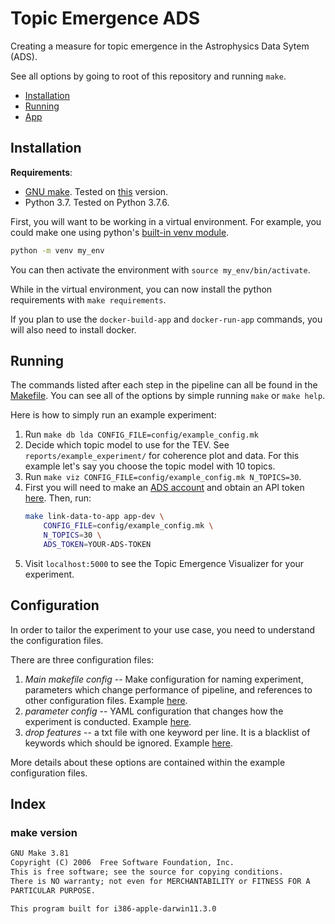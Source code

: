 # Topic Emergence ADS

Creating a measure for topic emergence in the Astrophysics Data Sytem (ADS).  

See all options by going to root of this repository and running `make`.

- [Installation](#installation)
- [Running](#running)
- [App](#app)


## Installation
**Requirements**:
 - [GNU make](https://www.gnu.org/software/make/). Tested on [this](#make-version) version.
 - Python 3.7. Tested on Python 3.7.6.

First, you will want to be working in a virtual environment. For example, you could make one using python's [built-in venv module](https://docs.python.org/3/library/venv.html).
```bash
python -m venv my_env
```
You can then activate the environment with `source my_env/bin/activate`.

While in the virtual environment, you can now install the python requirements with `make requirements`.

If you plan to use the `docker-build-app` and `docker-run-app` commands, you will also need to install docker.

## Running
The commands listed after each step in the pipeline can all be found in the [Makefile](Makefile). You can see all of the options by simple running `make` or `make help`.

Here is how to simply run an example experiment:
1) Run `make db lda CONFIG_FILE=config/example_config.mk`
2) Decide which topic model to use for the TEV. See `reports/example_experiment/` for coherence plot and data. For this example let's say you choose the topic model with 10 topics.
3) Run `make viz CONFIG_FILE=config/example_config.mk N_TOPICS=30`.
4) First you will need to make an [ADS account](https://ui.adsabs.harvard.edu/user/account/register) and obtain an API token [here](https://ui.adsabs.harvard.edu/user/settings/token). Then, run:
    ```bash
    make link-data-to-app app-dev \ 
        CONFIG_FILE=config/example_config.mk \
        N_TOPICS=30 \
        ADS_TOKEN=YOUR-ADS-TOKEN
     ```
5) Visit `localhost:5000` to see the Topic Emergence Visualizer for your experiment.

## Configuration

In order to tailor the experiment to your use case, you need to understand the configuration files.

There are three configuration files:
1) *Main makefile config* -- Make configuration for naming experiment, parameters which change performance of pipeline, and references to other configuration files. Example [here](config/example_experiment.mk).
2) *parameter config* -- YAML configuration that changes how the experiment is conducted. Example [here](config/example_config.yaml).
3) *drop features* -- a txt file with one keyword per line. It is a blacklist of keywords which should be ignored. Example [here](config/drop_features.txt).

More details about these options are contained within the example configuration files.

## Index

### make version
```txt
GNU Make 3.81
Copyright (C) 2006  Free Software Foundation, Inc.
This is free software; see the source for copying conditions.
There is NO warranty; not even for MERCHANTABILITY or FITNESS FOR A
PARTICULAR PURPOSE.

This program built for i386-apple-darwin11.3.0
```